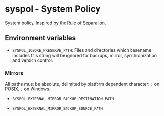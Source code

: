 # syspol - System Policy ###############################################

System policy. Inspired by the [Rule of
Separation](http://www.catb.org/esr/writings/taoup/html/ch01s06.html#id2877777).

## Environment variables ###############################################

- `SYSPOL_IGNORE_PRESERVE_PATH`: Files and directories which basename includes
  this string will be ignored for backups, mirror, synchronization and version
  control.

### Mirrors

All paths must be absolute, delimited by platform dependent character: `:` on
POSIX, `;` on Windows.

- `SYSPOL_EXTERNAL_MIRROR_BACKUP_DESTINATION_PATH`

- `SYSPOL_EXTERNAL_MIRROR_BACKUP_SOURCE_PATH`

